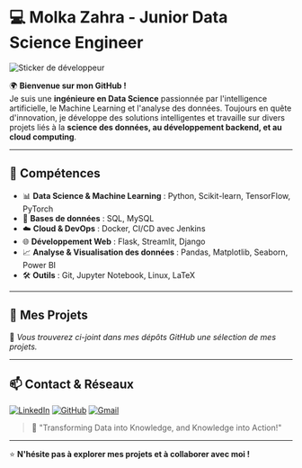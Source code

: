 # 💻 Molka Zahra - Junior Data Science Engineer 

![Sticker de développeur](https://media.giphy.com/media/https://media4.giphy.com/media/v1.Y2lkPTc5MGI3NjExNzk1ZGRsZXQwaWMwNTB3anNpaDBzdzdqMDRxOGZ1eWZnNG53eWV2aiZlcD12MV9pbnRlcm5hbF9naWZfYnlfaWQmY3Q9cw/xYPdnwsRPZDhCxXvOi/giphy.gif/giphy.gif)

🌍 **Bienvenue sur mon GitHub !**  
Je suis une **ingénieure en Data Science** passionnée par l'intelligence artificielle, le Machine Learning et l'analyse des données. Toujours en quête d'innovation, je développe des solutions intelligentes et travaille sur divers projets liés à la **science des données, au développement backend, et au cloud computing**.

---

## 🚀 **Compétences**
- 📊 **Data Science & Machine Learning** : Python, Scikit-learn, TensorFlow, PyTorch  
- 💾 **Bases de données** : SQL, MySQL  
- ☁️ **Cloud & DevOps** : Docker, CI/CD avec Jenkins  
- 🌐 **Développement Web** : Flask, Streamlit, Django  
- 📈 **Analyse & Visualisation des données** : Pandas, Matplotlib, Seaborn, Power BI  
- 🛠️ **Outils** : Git, Jupyter Notebook, Linux, LaTeX  

---

## 📌 **Mes Projets**
📂 *Vous trouverez ci-joint dans mes dépôts GitHub une sélection de mes projets.*  

---

## 📫 **Contact & Réseaux**
[![LinkedIn](https://img.shields.io/badge/LinkedIn-%230077B5.svg?&style=for-the-badge&logo=linkedin&logoColor=white)](https://www.linkedin.com/in/molka-zahra-9433472a0/)
[![GitHub](https://img.shields.io/badge/GitHub-100000?style=for-the-badge&logo=github&logoColor=white)](https://github.com/MolkaZahra)
[![Gmail](https://img.shields.io/badge/Gmail-D14836?style=for-the-badge&logo=gmail&logoColor=white)](molka.zahra@esprit.tn)


> 🚀 "Transforming Data into Knowledge, and Knowledge into Action!"

---

⭐️ **N'hésite pas à explorer mes projets et à collaborer avec moi !**  
